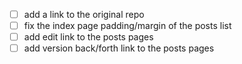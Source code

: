- [ ] add a link to the original repo
- [ ] fix the index page padding/margin of the posts list
- [ ] add edit link to the posts pages
- [ ] add version back/forth link to the posts pages
